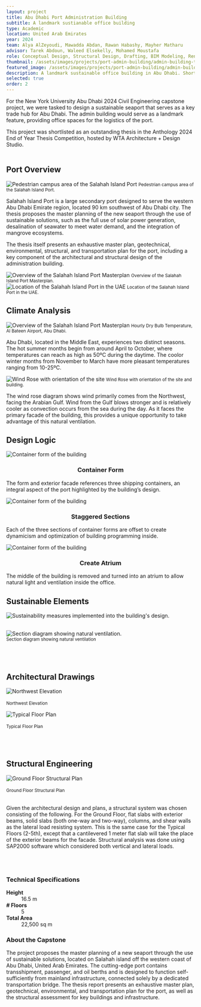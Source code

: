 ```yaml
---
layout: project
title: Abu Dhabi Port Administration Building
subtitle: A landmark sustianable office building
type: Academic
location: United Arab Emirates
year: 2024
team: Alya AlZeyoudi, Mawadda Abdan, Rawan Habashy, Mayher Matharu
advisor: Tarek Abdoun, Waleed Elsekelly, Mohamed Moustafa
role: Conceptual Design, Structural Design, Drafting, BIM Modeling, Rendering
thumbnail: /assets/images/projects/port-admin-building/admin-building-thumbnail.jpeg
featured_image: /assets/images/projects/port-admin-building/admin-building-thumbnail.png
description: A landmark sustainable office building in Abu Dhabi. Shortlisted as an outstanding thesis at Anthology 2024, hosted by WTA Architecture + Design Studio.
selected: true
order: 2
---
```


For the New York University Abu Dhabi 2024 Civil Engineering capstone project, we were tasked to design a sustainable seaport that serves as a key trade hub for Abu Dhabi. The admin building would serve as a landmark feature, providing office spaces for the logistics of the port.

This project was shortlisted as an outstanding thesis in the Anthology 2024 End of Year Thesis Competition, hosted by WTA Architecture + Design Studio. <br><br>

## Port Overview


 <div class="content-row">
  <div class="content-col" style="flex: 1.6 1 0;">
    <img src="/assets/images/projects/port-admin-building/port-overview-1.png" alt="Pedestrian campus area of the Salahah Island Port">
    <small class="caption">Pedestrian campus area of the Salahah Island Port.</small>
  </div>
  <div class="content-col" style="flex: 1 1 0;">
    <p>
    Salahah Island Port is a large secondary port designed to serve the western Abu Dhabi Emirate region, located 90 km southwest of Abu Dhabi city. The thesis proposes the master planning of the new seaport through the use of sustainable solutions, such as the full use of solar power generation, desalination of seawater to meet water demand, and the integration of mangrove ecosystems. </p>
    <p>
    The thesis itself presents an exhaustive master plan, geotechnical, environmental, structural, and transportation plan for the port, including a key component of the architectural and structural design of the administration building. </p>
  </div>
</div>

 <div class="content-row">
  <div class="content-col" style="flex: 1.6 1 0;">
    <img src="/assets/images/projects/port-admin-building/port-overview-2.png" alt="Overview of the Salahah Island Port Masterplan" class="equal-height-img">
    <small class="caption">Overview of the Salahah Island Port Masterplan.</small>
  </div>
  <div class="content-col" style="flex: 1 1 0;">
    <img src="/assets/images/projects/port-admin-building/port-overview-3.png" alt="Location of the Salahah Island Port in the UAE" class="equal-height-img">
    <small class="caption">Location of the Salahah Island Port in the UAE.</small>
  </div>
</div>

## Climate Analysis

 <div class="content-row">
  <div class="content-col" style="flex: 1.6 1 0;">
    <img src="/assets/images/projects/port-admin-building/admin-building-temperature.png" alt="Overview of the Salahah Island Port Masterplan" class="equal-height-img">
    <small class="caption">Hourly Dry Bulb Temperature, Al Bateen Airport, Abu Dhabi.</small>
  </div>
  <div class="content-col" style="flex: 1 1 0;">
    <p>
    Abu Dhabi, located in the Middle East, experiences two distinct seasons. The hot summer months begin from around April to October, where temperatures can reach as high as 50ºC during the daytime. The coolor winter months from November to March have more pleasant temperatures ranging from 10-25ºC. </p>
  </div>
</div>

 <div class="content-row">
  <div class="content-col" style="flex: 1.6 1 0;">
    <img src="/assets/images/projects/port-admin-building/admin-building-windrose.png" alt="Wind Rose with orientation of the site" class="equal-height-img">
    <small class="caption">Wind Rose with orientation of the site and building.</small>
  </div>
  <div class="content-col" style="flex: 1 1 0;">
    <p>
    The wind rose diagram shows wind primarily comes from the Northwest, facing the Arabian Gulf. Wind from the Gulf blows stronger and is relatively cooler as convection occurs from the sea during the day. As it faces the primary facade of the building, this provides a unique opportunity to take advantage of this natural ventilation.</p>
  </div>
</div>

## Design Logic

 <div class="content-row">
  <div class="content-col" style="flex: 1 1 0;">
    <img src="/assets/images/projects/port-admin-building/admin-building-form1.png" alt="Container form of the building" class="equal-height-img">
    <br> <h3 style="text-align: center;"> Container Form </h3>
    <p>
    The form and exterior facade references three shipping containers, an integral aspect of the port highlighted by the building’s design. </p>
  </div>
  <div class="content-col" style="flex: 1 1 0;">
    <img src="/assets/images/projects/port-admin-building/admin-building-form2.png" alt="Container form of the building" class="equal-height-img">
    <br> <h3 style="text-align: center;"> Staggered Sections </h3>
    <p>
    Each of the three sections of container forms are offset to create dynamicism and optimization of building programming inside. </p>
  </div>
  <div class="content-col" style="flex: 1 1 0;">
    <img src="/assets/images/projects/port-admin-building/admin-building-form3.png" alt="Container form of the building" class="equal-height-img">
    <br> <h3 style="text-align: center;"> Create Atrium </h3>
    <p>
    The middle of the building is removed and turned into an atrium to allow natural light and ventilation inside the office. </p>
  </div>
</div>

## Sustainable Elements

![Sustainability measures implemented into the building's design.](/assets/images/projects/port-admin-building/admin-building-sustainability.png) <br><br>

![Section diagram showing natural ventilation.](/assets/images/projects/port-admin-building/admin-building-section.png) <br> 
<small> Section diagram showing natural ventilation </small><br><br><br><br>

## Architectural Drawings

![Northwest Elevation](/assets/images/projects/port-admin-building/admin-building-elevation.png) <br><br>
<small> Northwest Elevation </small><br>

![Typical Floor Plan](/assets/images/projects/port-admin-building/admin-building-plan.png) <br><br>
<small> Typical Floor Plan </small><br><br><br><br>

## Structural Engineering

![ Ground Floor Structural Plan](/assets/images/projects/port-admin-building/admin-building-structural.png) <br><br>
<small>  Ground Floor Structural Plan </small><br><br>

Given the architectural design and plans, a structural system was chosen consisting of the following. For the Ground Floor, flat slabs with exterior beams, solid slabs (both one-way and two-way), columns, and shear walls as the lateral load resisting system. This is the same case for the Typical Floors (2-5th), except that a cantilevered 1 meter flat slab will take the place of the exterior beams for the facade. Structural analysis was done using SAP2000 software which considered both vertical and lateral loads.

<br><br>

<div class="content-row">
  <div class="content-col" style="flex: 1 1 0;">
    <h3>Technical Specifications</h3>
    <dl class="spec-list">
      <dt><strong>Height</strong></dt>
      <dd>16.5 m</dd>
      <dt><strong># Floors</strong></dt>
      <dd>
        5
  </dd>

  <dt><strong>Total Area</strong></dt>
  <dd>
    22,500 sq m
  </dd>
</dl>
  </div>
  <div class="project-about">
    <h3>About the Capstone</h3>
    <p>
    The project proposes the master planning of a new seaport through the use of sustainable solutions, located on Salahah island off the western coast of Abu Dhabi, United Arab Emirates. The cutting-edge port contains transshipment, passenger, and oil berths and is designed to function self-sufficiently from mainland infrastructure, connected solely by a dedicated transportation bridge. The thesis report presents an exhaustive master plan, geotechnical, environmental, and transportation plan for the port, as well as the structural assessment for key buildings and infrastructure.  </p></div>
</div>
